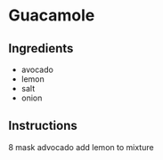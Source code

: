 # Guacamole
## Ingredients
* avocado
* lemon
* salt
* onion
## Instructions
8 mask advocado
add lemon to mixture
